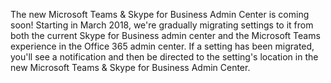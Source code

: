 The new Microsoft Teams & Skype for Business Admin Center is coming soon!  Starting in March 2018, we're gradually migrating settings to it from both the current Skype for Business admin center and the Microsoft Teams experience in the Office 365 admin center. If a setting has been migrated, you'll see a notification and then be directed to the setting's location in the new Microsoft Teams & Skype for Business Admin Center.
